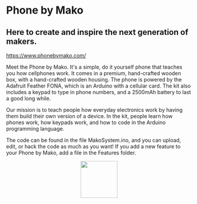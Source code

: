 
# Phone by Mako
## Here to create and inspire the next generation of makers.
https://www.phonebymako.com/

Meet the Phone by Mako. It's a simple, do it yourself phone that teaches you how cellphones work. It comes in a premium, hand-crafted wooden box, with a hand-crafted wooden housing. The phone is powered by the Adafruit Feather FONA, which is an Arduino with a cellular card. The kit also includes a keypad to type in phone numbers, and a 2500mAh battery to last a good long while.

Our mission is to teach people how everyday electronics work by having them build their own version of a device. In the kit, people learn how phones work, how keypads work, and how to code in the Arduino programming language.


The code can be found in the file MakoSystem.ino, and you can upload, edit, or hack the code as much as you want! If you add a new feature to your Phone by Mako, add a file in the Features folder.
<p align="center">
  <img width="100px" src="http://phonebymako.com/logo-4.png">
</p>
